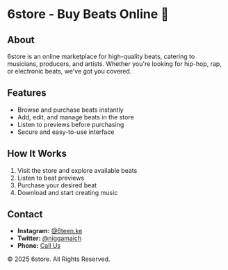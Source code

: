 # 6store - Buy Beats Online 🎵  

## About  
6store is an online marketplace for high-quality beats, catering to musicians, producers, and artists. Whether you're looking for hip-hop, rap, or electronic beats, we've got you covered.  

## Features  
- Browse and purchase beats instantly  
- Add, edit, and manage beats in the store  
- Listen to previews before purchasing  
- Secure and easy-to-use interface  

## How It Works  
1. Visit the store and explore available beats  
2. Listen to beat previews  
3. Purchase your desired beat  
4. Download and start creating music  

## Contact  
- **Instagram:** [@6teen.ke](https://www.instagram.com/6teen.ke/)  
- **Twitter:** [@niggamaich](https://x.com/niggamaich)  
- **Phone:** [Call Us](tel:0704207374)  

© 2025 6store. All Rights Reserved.  
